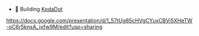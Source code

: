 - 👋 Building [KodaDot]([url](https://twitter.com/helloitsdamsky))

<!---
cryptodamsky/cryptodamsky is a ✨ special ✨ repository because its `README.md` (this file) appears on your GitHub profile.
You can click the Preview link to take a look at your changes.
--->


https://docs.google.com/presentation/d/1_57tUg85cHVgCYuxCBVi5XHeTW-oC6r5knsA_jxfw9M/edit?usp=sharing
